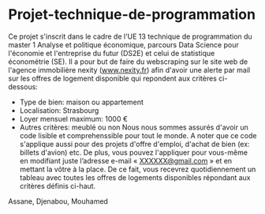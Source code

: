 # Projet-technique-de-programmation
Ce projet s'inscrit dans le cadre de l'UE 13 technique de programmation du master 1 Analyse et politique économique, parcours Data Science pour l'économie et l'entreprise du futur (DS2E) et celui de statistique économétrie (SE).
Il a pour but de faire du webscraping sur le site web de l'agence immobilière nexity (www.nexity.fr) afin d'avoir une alerte par mail sur les offres de logement disponible qui repondent aux critères ci-dessous:
- Type de bien: maison ou appartement
- Localisation: Strasbourg
- Loyer mensuel maximum: 1000 €
- Autres critères: meublé ou non 
Nous nous sommes assurés d'avoir un code lisible et comprehenssible pour tout le monde.
A noter que ce code s'applique aussi pour des projets d'offre d'emploi, d'achat de bien (ex: billets d'avion) etc. 
De plus, vous pouvez l'appliquer pour vous-même en modifiant juste l’adresse e-mail « XXXXXX@gmail.com » et en mettant la vôtre à la place. De ce fait, vous recevrez quotidiennement un tableau avec toutes les offres de logements disponibles répondant aux critères définis ci-haut. 

Assane, Djenabou, Mouhamed
